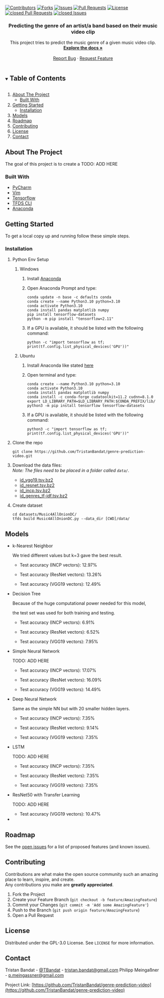 [![Contributors][contributors-shield]][contributors-url]
[![Forks][forks-shield]][forks-url]
[![Issues][issues-shield]][issues-url]
[![Pull Requests][pulls-shield]][pulls-url]
[![License][license-shield]][license-url]
[![closed Pull Requests][closed_pulls-shield]][closed_pulls-url]
[![closed Issues][closed_issues-shield]][closed_issues-url]

<!-- PROJECT LOGO -->

<p align="center">
  <!-- <a href="https://github.com/TristanBandat/genre-prediction-video">
    <img src="images/logo.png" alt="Logo" width="80" height="80">
  </a> -->
  <h3 align="center">Predicting the genre of an artist/a band based on their music video clip</h3>
  <p align="center">
    This project tries to predict the music genre of a given music video clip.
    <br />
    <a href="https://github.com/TristanBandat/genre-prediction-video"><strong>Explore the docs »</strong></a>
    <br />
    <br />
    <!-- <a href="https://github.com/TristanBandat/genre-prediction-video">View Demo</a>
    · -->
    <a href="https://github.com/TristanBandat/genre-prediction-video/issues">Report Bug</a>
    ·
    <a href="https://github.com/TristanBandat/genre-prediction-video/issues">Request Feature</a>
  </p>
<!-- </p> -->

<!-- TABLE OF CONTENTS -->

<details open="open">
  <summary><h2 style="display: inline-block">Table of Contents</h2></summary>
  <ol>
    <li>
      <a href="#about-the-project">About The Project</a>
      <ul>
        <li><a href="#built-with">Built With</a></li>
      </ul>
    </li>
    <li>
      <a href="#getting-started">Getting Started</a>
      <ul>
        <!-- <li><a href="#prerequisites">Prerequisites</a></li> -->
        <li><a href="#installation">Installation</a></li>
      </ul>
    </li>
    <li><a href="#models">Models</a></li>
    <li><a href="#roadmap">Roadmap</a></li>
    <li><a href="#contributing">Contributing</a></li>
    <li><a href="#license">License</a></li>
    <li><a href="#contact">Contact</a></li>
    <!-- <li><a href="#acknowledgements">Acknowledgements</a></li> -->
  </ol>
</details>

<!-- ABOUT THE PROJECT -->

## About The Project

<!-- [![Product Name Screen Shot][product-screenshot]](https://example.com) -->

The goal of this project is to create a 
TODO: ADD HERE

### Built With

* [PyCharm](https://www.jetbrains.com/pycharm/)
* [Vim](https://www.vim.org/)
* [Tensorflow](https://www.tensorflow.org/)
* [TFDS CLI](https://www.tensorflow.org/datasets/cli)
* [Anaconda](https://www.anaconda.com/)

<!-- GETTING STARTED -->

## Getting Started

To get a local copy up and running follow these simple steps.

<!-- ### Prerequisites

This is an example of how to list things you need to use the software and how to install them.
* npm
  ```sh
  npm install npm@latest -g
  ``` -->

### Installation

1. Python Env Setup <br>
   
   1. Windows 
      
      1. Install [Anaconda](https://www.anaconda.com/)
      
      2. Open Anaconda Prompt and type:
         
         ```shell
         conda update -n base -c defaults conda
         conda create --name Python3.10 python=3.10
         conda activate Python3.10
         conda install pandas matplotlib numpy
         pip install tensorflow-datasets
         python -m pip install "tensorflow<2.11"
         ```
      
      3. If a GPU is available, it should be listed with the following command:
         
         ```shell
         python -c "import tensorflow as tf; print(tf.config.list_physical_devices('GPU'))"
         ```
   
   2. Ubuntu
      
      1. Install Anaconda like stated [here](https://docs.anaconda.com/anaconda/install/linux/)
      
      2. Open terminal and type:
         
         ```shell
         conda create --name Python3.10 python=3.10
         conda activate Python3.10
         conda install pandas matplotlib numpy
         conda install -c conda-forge cudatoolkit=11.2 cudnn=8.1.0
         export LD_LIBRARY_PATH=$LD_LIBRARY_PATH:$CONDA_PREFIX/lib/
         python3 -m pip install tensorflow tensorflow-datasets
         ```
      
      3. If a GPU is available, it should be listed with the following command:
         
         ```shell
         python3 -c "import tensorflow as tf; print(tf.config.list_physical_devices('GPU'))"
         ```

2. Clone the repo
   
   ```shell
   git clone https://github.com/TristanBandat/genre-prediction-video.git
   ```

3. Download the data files:<br>
   _Note: The files need to be placed in a folder called `data/`._
   
   * [id_vgg19.tsv.bz2](https://zenodo.org/record/6609677/files/id_vgg19.tsv.bz2?download=1)
   * [id_resnet.tsv.bz2](https://zenodo.org/record/6609677/files/id_resnet.tsv.bz2?download=1)
   * [id_incp.tsv.bz2](https://zenodo.org/record/6609677/files/id_incp.tsv.bz2?download=1)
   * [id_genres_tf-idf.tsv.bz2](https://zenodo.org/record/6609677/files/id_genres_tf-idf.tsv.bz2?download=1)

4. Create dataset<br>
   
   ```shell
   cd datasets/Music4AllOnionDC/
   tfds build Music4AllOnionDC.py --data_dir [CWD]/data/
   ```

<!-- USAGE EXAMPLES -->

## Models

- k-Nearest Neighbor
  
  We tried different values but k=3 gave the best result.
  
  * Test accuracy (INCP vectors): 12.97%
  
  * Test accuracy (ResNet vectors): 13.26%
  
  * Test accuracy (VGG19 vectors): 12.49%

- Decision Tree
  
  Because of the huge computational power needed for this model,
  
  the test set was used for both training and testing.
  
  * Test accuracy (INCP vectors): 6.91%
  
  * Test accuracy (ResNet vectors): 6.52%
  
  * Test accuracy (VGG19 vectors): 7.95%

- Simple Neural Network
  
  TODO: ADD HERE
  
  * Test accuracy (INCP vectors): 17.07%
  
  * Test accuracy (ResNet vectors): 16.09%
  - Test accuracy (VGG19 vectors): 14.49%

- Deep Neural Network
  
  Same as the simple NN but with 20 smaller hidden layers.
  
  * Test accuracy (INCP vectors): 7.35%
  - Test accuracy (ResNet vectors): 9.14%
  
  - Test accuracy (VGG19 vectors): 7.35%

- LSTM
  
  TODO: ADD HERE
  
  - Test accuracy (INCP vectors): 7.35%
  
  - Test accuracy (ResNet vectors): 7.35%
  
  - Test accuracy (VGG19 vectors): 7.35%

- ResNet50 with Transfer Learning
  
  TODO: ADD HERE
  
  - Test accuracy (VGG19 vectors): 10.47%

- 

<!-- ROADMAP -->

## Roadmap

See the [open issues](https://github.com/TristanBandat/genre-prediction-video/issues) for a list of proposed features (and known issues).

<!-- CONTRIBUTING -->

## Contributing

Contributions are what make the open source community such an amazing place to learn, inspire, and create.<br> 
Any contributions you make are **greatly appreciated**.

1. Fork the Project
2. Create your Feature Branch (`git checkout -b feature/AmazingFeature`)
3. Commit your Changes (`git commit -m 'Add some AmazingFeature'`)
4. Push to the Branch (`git push origin feature/AmazingFeature`)
5. Open a Pull Request

<!-- LICENSE -->

## License

Distributed under the GPL-3.0 License. See `LICENSE` for more information.

<!-- CONTACT -->

## Contact

Tristan Bandat - [@TBandat](https://twitter.com/TBandat) - tristan.bandat@gmail.com
Philipp Meingaßner - p.meingassner@gmail.com

Project Link: [https://github.com/TristanBandat/genre-prediction-video](https://github.com/TristanBandat/genre-prediction-video)

<!-- ACKNOWLEDGEMENTS 
## Acknowledgements

* []()
* []()
* []()

-->

<!-- MARKDOWN LINKS & IMAGES -->

<!-- https://www.markdownguide.org/basic-syntax/#reference-style-links -->

[contributors-shield]: https://img.shields.io/github/contributors/TristanBandat/genre-prediction-video.svg?style=for-the-badge
[contributors-url]: https://github.com/TristanBandat/genre-prediction-video/graphs/contributors
[forks-shield]: https://img.shields.io/github/forks/TristanBandat/genre-prediction-video.svg?style=for-the-badge
[forks-url]: https://github.com/TristanBandat/genre-prediction-video/network/members
[issues-shield]: https://img.shields.io/github/issues/TristanBandat/genre-prediction-video.svg?style=for-the-badge
[issues-url]: https://github.com/TristanBandat/genre-prediction-video/issues
[pulls-shield]: https://img.shields.io/github/issues-pr/TristanBandat/genre-prediction-video.svg?style=for-the-badge
[pulls-url]: https://github.com/TristanBandat/genre-prediction-video/pulls
[license-shield]: https://img.shields.io/github/license/TristanBandat/genre-prediction-video.svg?style=for-the-badge
[license-url]: https://github.com/TristanBandat/genre-prediction-video/blob/master/LICENSE.txt
[closed_pulls-shield]: https://img.shields.io/github/issues-pr-closed/TristanBandat/genre-prediction-video?style=for-the-badge
[closed_pulls-url]: https://github.com/TristanBandat/genre-prediction-video/pulls?q=is%3Apr+is%3Aclosed
[closed_issues-shield]: https://img.shields.io/github/issues-closed/TristanBandat/genre-prediction-video?style=for-the-badge
[closed_issues-url]: https://github.com/TristanBandat/genre-prediction-video/issues?q=is%3Aissue+is%3Aclosed
